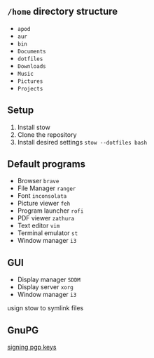 ## `/home` directory structure

* `apod`
* `aur`
* `bin`
* `Documents`
* `dotfiles`
* `Downloads`
* `Music`
* `Pictures`
* `Projects`

## Setup

1. Install stow
1. Clone the repository
3. Install desired settings `stow --dotfiles bash`

## Default programs

* Browser `brave`
* File Manager `ranger`
* Font `inconsolata`
* Picture viewer `feh`
* Program launcher `rofi`
* PDF viewer `zathura`
* Text editor `vim`
* Terminal emulator `st`
* Window manager `i3`

## GUI

* Display manager `SDDM`
* Display server `xorg`
* Window manager `i3`

usign stow to symlink files

## GnuPG

[signing pgp keys](gnupg/.gnupg/signing-pgp-keys.md)
